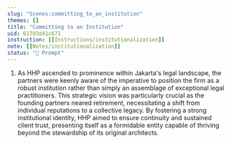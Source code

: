 ```yaml
---
slug: "Scenes:committing_to_an_institution"
themes: []
title: "Committing to an Institution"
uid: 617d3d41c671
instruction: [[Instructions/institutionalization]]
note: [[Notes/institutionalization]]
status: "💬 Prompt"
---
```

1. As HHP ascended to prominence within Jakarta's legal landscape, the partners were keenly aware of the imperative to position the firm as a robust institution rather than simply an assemblage of exceptional legal practitioners. This strategic vision was particularly crucial as the founding partners neared retirement, necessitating a shift from individual reputations to a collective legacy. By fostering a strong institutional identity, HHP aimed to ensure continuity and sustained client trust, presenting itself as a formidable entity capable of thriving beyond the stewardship of its original architects.

